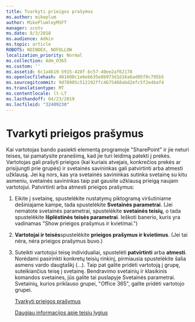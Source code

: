 ```yaml
---
title: Tvarkyti prieigos prašymus
ms.author: mikeplum
author: MikePlumleyMSFT
manager: scotv
ms.date: 8/3/2018
ms.audience: Admin
ms.topic: article
ROBOTS: NOINDEX, NOFOLLOW
localization_priority: Normal
ms.collection: Adm_O365
ms.custom: ''
ms.assetid: 6c1a4b19-5915-428f-bc57-40ee2af62178
ms.openlocfilehash: 401600c1e6eb635e8b973d1d16a6ad05f0c795b5
ms.sourcegitcommit: 9d78905c512192ffc4675468abd2efc5f2e4baf4
ms.translationtype: MT
ms.contentlocale: lt-LT
ms.lasthandoff: 04/23/2019
ms.locfileid: "32409230"
---
```

# <a name="manage-access-requests"></a>Tvarkyti prieigos prašymus

Kai vartotojas bando pasiekti elementą programoje "SharePoint" ir jie neturi teises, tai pamatysite pranešimą, kad jie turi leidimą patekti į prekės. Vartotojas gali prašyti prieigos (kai kuriais atvejais, konkrečios prekės ar prisijungti prie grupės) ir svetainės savininkas gali patvirtinti arba atmesti užklausą. Jei ką nors, kas yra svetainės savininkas sutinka svetainę su kitu asmeniu, svetainės savininkas taip pat gausite užklausą prieigą naujam vartotojui. Patvirtinti arba atmesti prieigos prašymus:
  
1. Eikite į svetainę, spustelėkite nustatymų piktogramą viršutiniame dešiniajame kampe, tada spustelėkite **Svetainės parametrai**. (Jei nematote svetainės parametrai, spustelėkite **svetainės teisių**, o tada spustelėkite **Išplėstinės teisės parametrai**. Ieškoti banerio, kuris yra vadinamas "Show prieigos prašymus ir kvietimai.")
    
2. **Vartotojai ir teisės**spustelėkite **prieigos prašymus ir kvietimus**. (Jei tai nėra, nėra prieigos prašymus buvo.)
    
3. Suteikti vartotojui teisę individualiai, spustelėti **patvirtinti** arba **atmesti**. Norėdami pasirinkti konkretų teisių rinkinį, pirmiausia spustelėkite šalia asmens vardo daugtaškį (...). Taip pat galite pridėti vartotoją į grupę, suteikiančius teisę į svetainę. Bendravimo svetainių ir klasikinis komandos svetaines, jūs galite tai puslapyje Svetainės parametrai. Svetainių, kurios priklauso grupei, "Office 365", galite pridėti vartotojo grupei.
    
    [Tvarkyti prieigos prašymus](https://go.microsoft.com/fwlink/?linkid=2008747)
    
    [Daugiau informacijos apie teisių lygius](https://go.microsoft.com/fwlink/?linkid=867071)
    

